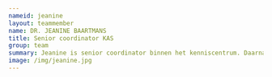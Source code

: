 ```yaml
---
nameid: jeanine
layout: teammember
name: DR. JEANINE BAARTMANS
title: Senior coordinator KAS
group: team
summary: Jeanine is senior coordinator binnen het kenniscentrum. Daarnaast werkt ze als universitair docent bij Pedagogische Wetenschappen aan de Universiteite Leiden en werkt ze als GZ-psycholoog bij de Viersprong.
image: /img/jeanine.jpg 
---
```

